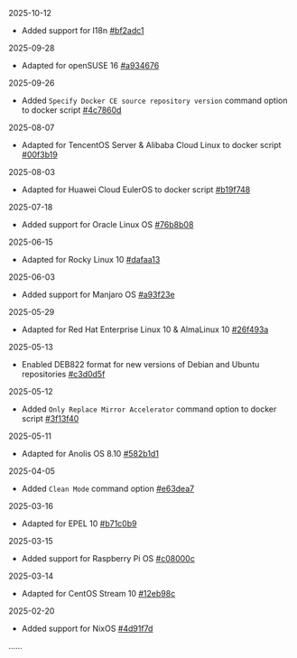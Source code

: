 2025-10-12

  * Added support for I18n [#bf2adc1](https://github.com/SuperManito/LinuxMirrors/commit/bf2adc1adf4f2de4820f617a23aabf247a47281c)

2025-09-28

  * Adapted for openSUSE 16 [#a934676](https://github.com/SuperManito/LinuxMirrors/commit/a934676aeb4dfc1d008b2b46ecea5811d7382317)

2025-09-26

  * Added `Specify Docker CE source repository version` command option to docker script [#4c7860d](https://github.com/SuperManito/LinuxMirrors/commit/4c7860d48cfefded15c32f1baa0f544fde18e8ce)

2025-08-07

  * Adapted for TencentOS Server & Alibaba Cloud Linux to docker script [#00f3b19](https://github.com/SuperManito/LinuxMirrors/commit/00f3b19edfcb152f22337306e7fc25e135e75c14)

2025-08-03

  * Adapted for Huawei Cloud EulerOS to docker script [#b19f748](https://github.com/SuperManito/LinuxMirrors/commit/b19f748154d66fa6a385726ae899db5740499a7e)

2025-07-18

  * Added support for Oracle Linux OS [#76b8b08](https://github.com/SuperManito/LinuxMirrors/commit/76b8b0834ae493ed8731c83440c4a8f4dcad17dc)

2025-06-15

  * Adapted for Rocky Linux 10 [#dafaa13](https://github.com/SuperManito/LinuxMirrors/commit/dafaa13e44209d719b5b6f06f4cc3c4f2ef24d3b)  

2025-06-03

  * Added support for Manjaro OS [#a93f23e](https://github.com/SuperManito/LinuxMirrors/commit/a93f23e48d4ffbffb0e04efcf33138fc7218b560)

2025-05-29

  * Adapted for Red Hat Enterprise Linux 10 & AlmaLinux 10 [#26f493a](https://github.com/SuperManito/LinuxMirrors/commit/26f493a762221569404d45a6556afd7945ac75f8)

2025-05-13

  * Enabled DEB822 format for new versions of Debian and Ubuntu repositories [#c3d0d5f](https://github.com/SuperManito/LinuxMirrors/commit/c3d0d5fa2c0993e104711f55e37fa8ada1031b5e)

2025-05-12

  * Added `Only Replace Mirror Accelerator` command option to docker script [#3f13f40](https://github.com/SuperManito/LinuxMirrors/commit/3f13f40111fa3631555ca7104cea21b4bb5adefa)

2025-05-11

  * Adapted for Anolis OS 8.10 [#582b1d1](https://github.com/SuperManito/LinuxMirrors/commit/582b1d1fbcc3cab4899d4d400cf9a51023773aad)

2025-04-05

  * Added `Clean Mode` command option [#e63dea7](https://github.com/SuperManito/LinuxMirrors/commit/e63dea7e64fa6c31ecee3c02b143924ab12917b4)

2025-03-16

  * Adapted for EPEL 10 [#b71c0b9](https://github.com/SuperManito/LinuxMirrors/commit/b71c0b9790cc1dfb431729b817e726d6dd19a555)

2025-03-15

  * Added support for Raspberry Pi OS [#c08000c](https://github.com/SuperManito/LinuxMirrors/commit/c08000cb645994d669e5ca2678d429a9d9eb3c90)

2025-03-14

  * Adapted for CentOS Stream 10 [#12eb98c](https://github.com/SuperManito/LinuxMirrors/commit/12eb98ce2945294873bfaa7b422fda175d9f8c10)

2025-02-20

  * Added support for NixOS [#4d91f7d](https://github.com/SuperManito/LinuxMirrors/commit/4d91f7d1b2ddd58f7794cc7620d0ea7e4f9af02b)

......
